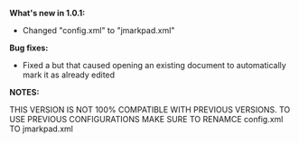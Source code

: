 **What's new in 1.0.1:**

* Changed "config.xml" to "jmarkpad.xml"

**Bug fixes:**

* Fixed a but that caused opening an existing document to automatically mark it as already edited

**NOTES:**

THIS VERSION IS NOT 100% COMPATIBLE WITH PREVIOUS VERSIONS. TO USE PREVIOUS CONFIGURATIONS MAKE SURE TO RENAMCE config.xml TO jmarkpad.xml